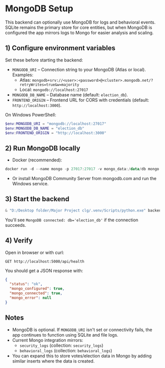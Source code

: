 # MongoDB Setup

This backend can optionally use MongoDB for logs and behavioral events. SQLite remains the primary store for core entities, but when MongoDB is configured the app mirrors logs to Mongo for easier analysis and scaling.

## 1) Configure environment variables

Set these before starting the backend:

- `MONGODB_URI` – Connection string to your MongoDB (Atlas or local). Examples:
  - Atlas: `mongodb+srv://<user>:<password>@<cluster>.mongodb.net/?retryWrites=true&w=majority`
  - Local: `mongodb://localhost:27017`
- `MONGODB_DB_NAME` – Database name (default: `election_db`).
- `FRONTEND_ORIGIN` – Frontend URL for CORS with credentials (default: `http://localhost:3000`).

On Windows PowerShell:

```powershell
$env:MONGODB_URI = "mongodb://localhost:27017"
$env:MONGODB_DB_NAME = "election_db"
$env:FRONTEND_ORIGIN = "http://localhost:3000"
```

## 2) Run MongoDB locally

- Docker (recommended):

```powershell
docker run -d --name mongo -p 27017:27017 -v mongo_data:/data/db mongo:7
```

- Or install MongoDB Community Server from mongodb.com and run the Windows service.

## 3) Start the backend

```powershell
& "D:/Desktop folder/Major Project clg/.venv/Scripts/python.exe" backend/app.py
```

You'll see `MongoDB connected: db='election_db'` if the connection succeeds.

## 4) Verify

Open in browser or with curl:

```
GET http://localhost:5000/api/health
```

You should get a JSON response with:

```json
{
  "status": "ok",
  "mongo_configured": true,
  "mongo_connected": true,
  "mongo_error": null
}
```

## Notes
- MongoDB is optional. If `MONGODB_URI` isn't set or connectivity fails, the app continues to function using SQLite and file logs.
- Current Mongo integration mirrors:
  - `security_logs` (collection: `security_logs`)
  - `behavioral_logs` (collection: `behavioral_logs`)
- You can expand this to store votes/election data in Mongo by adding similar inserts where the data is created.
